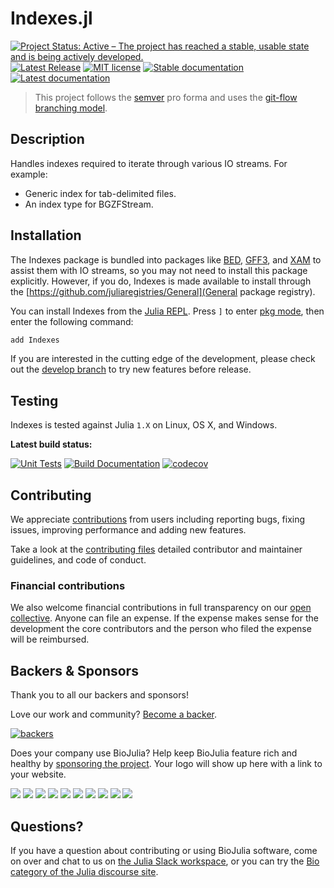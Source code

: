 # Indexes.jl

[![Project Status: Active – The project has reached a stable, usable state and is being actively developed.](https://www.repostatus.org/badges/latest/active.svg)](https://www.repostatus.org/#active)
[![Latest Release](https://img.shields.io/github/release/BioJulia/Indexes.jl.svg)](https://github.com/BioJulia/Indexes.jl/releases/latest)
[![MIT license](https://img.shields.io/badge/license-MIT-green.svg)](https://github.com/BioJulia/Indexes.jl/blob/master/LICENSE)
[![Stable documentation](https://img.shields.io/badge/docs-stable-blue.svg)](https://biojulia.github.io/Indexes.jl/stable)
[![Latest documentation](https://img.shields.io/badge/docs-dev-blue.svg)](https://biojulia.github.io/Indexes.jl/dev/)

> This project follows the [semver](http://semver.org) pro forma and uses the [git-flow branching model](https://nvie.com/posts/a-successful-git-branching-model/).

## Description
Handles indexes required to iterate through various IO streams.
For example:
- Generic index for tab-delimited files.
- An index type for BGZFStream.

## Installation
The Indexes package is bundled into packages like [BED](https://github.com/BioJulia/BED.jl), [GFF3](https://github.com/BioJulia/GFF3.jl), and [XAM](https://github.com/BioJulia/XAM.jl) to assist them with IO streams, so you may not need to install this package explicitly.
However, if you do, Indexes is made available to install through the [https://github.com/juliaregistries/General](General package registry).

You can install Indexes from the [Julia REPL](https://docs.julialang.org/en/v1/manual/getting-started/).
Press `]` to enter [pkg mode](https://docs.julialang.org/en/v1/stdlib/Pkg/), then enter the following command:
```julia
add Indexes
```

If you are interested in the cutting edge of the development, please check out the [develop branch](https://github.com/BioJulia/Indexes.jl/tree/develop) to try new features before release.

## Testing
Indexes is tested against Julia `1.X` on Linux, OS X, and Windows.

**Latest build status:**

[![Unit Tests](https://github.com/BioJulia/Indexes.jl/actions/workflows/UnitTests.yml/badge.svg)](https://github.com/BioJulia/Indexes.jl/actions/workflows/UnitTests.yml)
[![Build Documentation](https://github.com/BioJulia/Indexes.jl/actions/workflows/Documentation.yml/badge.svg)](https://github.com/BioJulia/Indexes.jl/actions/workflows/Documentation.yml)
[![codecov](https://codecov.io/gh/BioJulia/Indexes.jl/branch/master/graph/badge.svg)](https://codecov.io/gh/BioJulia/Indexes.jl)

## Contributing
We appreciate [contributions](https://github.com/BioJulia/Indexes.jl/graphs/contributors) from users including reporting bugs, fixing issues, improving performance and adding new features.

Take a look at the [contributing files](https://github.com/BioJulia/Contributing) detailed contributor and maintainer guidelines, and code of conduct.

### Financial contributions
We also welcome financial contributions in full transparency on our [open collective](https://opencollective.com/biojulia).
Anyone can file an expense.
If the expense makes sense for the development the core contributors and the person who filed the expense will be reimbursed.


## Backers & Sponsors
Thank you to all our backers and sponsors!

Love our work and community? [Become a backer](https://opencollective.com/biojulia#backer).

[![backers](https://opencollective.com/biojulia/backers.svg?width=890)](https://opencollective.com/biojulia#backers)

Does your company use BioJulia?
Help keep BioJulia feature rich and healthy by [sponsoring the project](https://opencollective.com/biojulia#sponsor).
Your logo will show up here with a link to your website.

[![](https://opencollective.com/biojulia/sponsor/0/avatar.svg)](https://opencollective.com/biojulia/sponsor/0/website)
[![](https://opencollective.com/biojulia/sponsor/1/avatar.svg)](https://opencollective.com/biojulia/sponsor/1/website)
[![](https://opencollective.com/biojulia/sponsor/2/avatar.svg)](https://opencollective.com/biojulia/sponsor/2/website)
[![](https://opencollective.com/biojulia/sponsor/3/avatar.svg)](https://opencollective.com/biojulia/sponsor/3/website)
[![](https://opencollective.com/biojulia/sponsor/4/avatar.svg)](https://opencollective.com/biojulia/sponsor/4/website)
[![](https://opencollective.com/biojulia/sponsor/5/avatar.svg)](https://opencollective.com/biojulia/sponsor/5/website)
[![](https://opencollective.com/biojulia/sponsor/6/avatar.svg)](https://opencollective.com/biojulia/sponsor/6/website)
[![](https://opencollective.com/biojulia/sponsor/7/avatar.svg)](https://opencollective.com/biojulia/sponsor/7/website)
[![](https://opencollective.com/biojulia/sponsor/8/avatar.svg)](https://opencollective.com/biojulia/sponsor/8/website)
[![](https://opencollective.com/biojulia/sponsor/9/avatar.svg)](https://opencollective.com/biojulia/sponsor/9/website)


## Questions?
If you have a question about contributing or using BioJulia software, come on over and chat to us on [the Julia Slack workspace](https://julialang.org/slack/), or you can try the [Bio category of the Julia discourse site](https://discourse.julialang.org/c/domain/bio).
